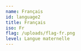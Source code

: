 ```yaml
---
name: Français
id: language2
title: Français
iso: Fr
flag: /uploads/flag-fr.png
level: Langue maternelle
---
```

